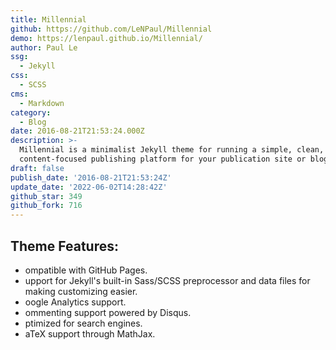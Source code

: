 ```yaml
---
title: Millennial
github: https://github.com/LeNPaul/Millennial
demo: https://lenpaul.github.io/Millennial/
author: Paul Le
ssg:
  - Jekyll
css:
  - SCSS
cms:
  - Markdown
category:
  - Blog
date: 2016-08-21T21:53:24.000Z
description: >-
  Millennial is a minimalist Jekyll theme for running a simple, clean,
  content-focused publishing platform for your publication site or blog
draft: false
publish_date: '2016-08-21T21:53:24Z'
update_date: '2022-06-02T14:28:42Z'
github_star: 349
github_fork: 716
---
```

## Theme Features:
- ompatible with GitHub Pages.
- upport for Jekyll's built-in Sass/SCSS preprocessor and data files for making customizing easier.
- oogle Analytics support.
- ommenting support powered by Disqus.
- ptimized for search engines.
- aTeX support through MathJax.